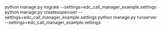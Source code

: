 python manage.py migrate --settings=edc_call_manager_example.settings
python manage.py createsuperuser --settings=edc_call_manager_example.settings
python manage.py runserver --settings=edc_call_manager_example.settings